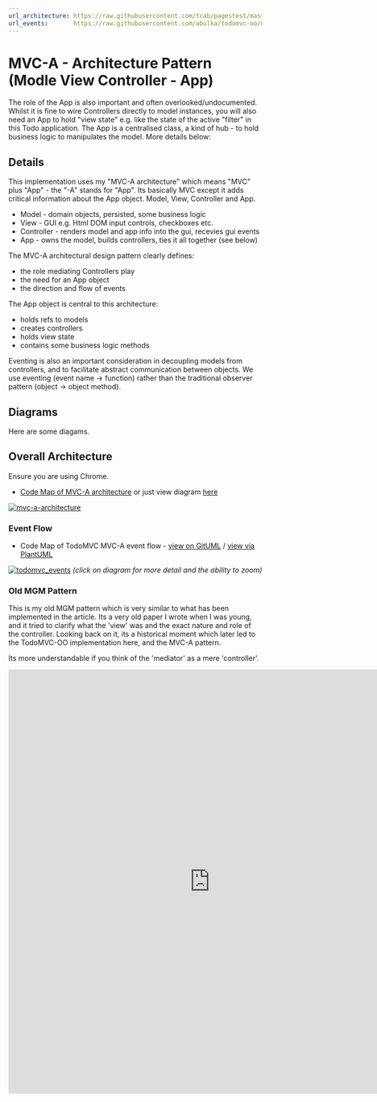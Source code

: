 ```yaml
---
url_architecture: https://raw.githubusercontent.com/tcab/pagestest/master/docs/images/mvc-a-architecture.svg?sanitize=true
url_events:       https://raw.githubusercontent.com/abulka/todomvc-oo/master/docs/images/todomvc_events.svg?sanitize=true
---
```


# MVC-A - Architecture Pattern (Modle View Controller - App)

The role of the App is also important and often overlooked/undocumented. Whilst it is fine to wire Controllers directly to model instances, you will also need an App to hold "view state" e.g. like the state of the active "filter" in this Todo application.  The App is a centralised class, a kind of hub - to hold business logic to manipulates the model. More details below:

## Details

This implementation uses my "MVC-A architecture" which means "MVC" plus "App" - the "-A" stands for "App".  Its basically MVC except it adds critical information about the App object.  Model, View, Controller and App.

* Model - domain objects, persisted, some business logic
* View - GUI e.g. Html DOM input controls, checkboxes etc.
* Controller - renders model and app info into the gui, recevies gui events
* App - owns the model, builds controllers, ties it all together (see below)

The MVC-A architectural design pattern clearly defines:

* the role mediating Controllers play
* the need for an App object
* the direction and flow of events

The App object is central to this architecture:

* holds refs to models
* creates controllers
* holds view state
* contains some business logic methods

Eventing is also an important consideration in decoupling models from controllers, and to facilitate abstract communication between objects. We use eventing (event name -> function) rather than the traditional observer pattern (object -> object method).

## Diagrams

Here are some diagams.

## Overall Architecture

Ensure you are using Chrome.

- [Code Map of MVC-A architecture](https://www.gituml.com/viewz/136) or just view diagram [here](https://www.plantuml.com/plantuml/svg/dLLjRzis4FukmF_XuWQO7IIAutNpQYW2qWGD2ZJRq2pzD22WgPF5XI85aghg5VtlErAIhTWfXkr3eFZuy7dkZNTH5FtmGJWqp25SwmpXZbLGCcwqZQAZl5RS2QsWH5VeR7AiM8cdS5mnmqfxEHvFepY637D8wZHPfU4yEL-boNcTJZhO5E8uEaALzMn3uYy6yybnXjOHxPDGsUNO_o3Y8v7399ZWyXB6LjU68zaJhgKsou-OfIGQhdgrv3pOKrAI5eUe3h8zLfd8z_qvvZvsakdk6RrXygsiCKsi-1kN5w_JSOTQ3M0tp3pTIyhThM6R7ZhVGjS3wCk8rOkQ_MarEFszDfLyvax4KL7b8DVQVsvHXJ9ciDh0hN0FfOIcQUArS7KfOwxBKJIAk6JMmXsHI_WwYW0ovfZ_MdJ4OaVHjntiMYjdj9HaRy6iglodzDVzF-jQ-0z-9ayU2wOoWawcWLQNZmVc0VLLLRMKMwxF0XkmZYBmlrOKLCkqggrGQEsZr6l1BruopYTJUCR-oNCb2Tm-l8TpkFdj3jBKomN8AFBYPsSfZ4_6NIgMC8z1Dyhk3lk3NsBleyW5qc5hZECq1F3g1h6wVzhueX6oRugTCNqJjydfsy-h3xCw55fqGfkXp13y_-JwU8PCI_Wn1cwGajr5_D-rzeJse_Aa8IREfDpM2qAzpk5F1OnpRnYM_P0b5789hmVUVWToCQFqCQ4S_H4gM0-2-Y1AUgg8QXVIrfJ-7FjEwIFoBXv03fBRjjizlKHcXBw01Duh2aPn19tx751djfvda593JkvFNxrxjrZCPbCVj75Ge47gpdsgEL4zM7hMmhznnfs5HhWYzBBlQjw6zM-aesZdMzotBIKh1eNDxd3U7dQf_2c6UYXD8x9zDue63J0BlxvPp1UZw8z2M1ZBVds44LgoQWosq8q5Lz0s-NHzTWLNXXU4ugucjqPHKmXUq4fXode0LB9k1y8G5tl1eC1sLYPfsLYnLb0nFwuKS8dCo8tVGRx1blxMIP2cx90xc0dcX5e_wuDAiaqFKqYboRK1fe8FUlKNIVMdcJ3OBYgQOf1BtVYwXZQmhOCuk0NahH_Ata-dYU2vzzXvLsYPMQ35Ppqg343hxLsBzxMLOHptyE4xEGaGt-XWTObxhwjRrdINTXpucddP0bc6XaRBOKNElb-5KoeNbbN1QEtiP_4Z9PX4QDjSgMm3Rslvn60-cy-2SAiN_GC0)

[![mvc-a-architecture]({{page.url_architecture}})]({{page.url_architecture}})

### Event Flow

- Code Map of TodoMVC MVC-A event flow - [view on GitUML](https://www.gituml.com/viewz/134) / [view via PlantUML](https://www.plantuml.com/plantuml/svg/pLXRJ-D657ucKlx3R8eKKeMWLdsYmH85IbVBqXMmKYjLiXpx99aozhZsc6oA-EyzStF6YPqum4Dt9UAnPyxrEz-PcP05UKukU28opXXa3ppY7mN4vBb3y5-GfketvX4mFuEf6iqAQdzz6gb7WUiU84vP842zIBYWqwK_BP9GZKEUv28hGi6peu5wCw59vCCJ928tRmIVpHYO0KHKq6Js6JKxRpx1iaZDk4WZr6O64Q1ulZGZ7yq50JvQQD_G98TCE6yc1MMHUKO_6HfBcG1hddO01o-TJYTS2zDl44IGhGN9XcNJLPxuZuxXsizpnXga_ygvQ9G-LHyhiTPsD-WsWRdWk013OZtMQ_oGqV2nygfka44IMRFQXESI9iNiieXJcJsMjuxJb6Tn8Co0yPbrWURex1AJYc8naLDUOuIs8InjoFs_Sp8U8t8B1fw7Z-Jeyv1duPn60u8llhiCiiTx2AupWCIOM0ZArCFLxSFLdV_fwayzkhyu_t9L3e-FZvN6ggxHgAwEJfL90QAFU5jN64Yrdcz0qdh-Uawg2rNmrehV5rGmZJ0_jF1HGrFqcmbKAsgUmpNqhO-3t8zeA4h8oczbyZDHIR7cebSarwIjN8_XQKYJqiCdI1XFM2EQerwhqI73eApu_Wt5v67zOe8Y89-3bCH1cF6yq_aWALDGdf0On9n7HuT94CEG7AP15iJvMQytwA3b4Kp9kF364qzz7vzClF59uHsPQGFqhlC1ozPASmL_Go8_EfJ4W68VaORFUdA0WZ_GAJbIhyZP6UdblCX2mFVZa3EUdTv1vA5IjLHg6v-eznvgOZcuiyoKydCIqUcwFOUXz1tLc7N8KW7xXHNWZNFwBvp-y9FNCxCcpZGLPybzrrcmj5D_BAVEdAdrCoQrEktNrFdwfSWGfguvdH2nW6MdMPXSGwBI6979abnJyJLcPB5OZ6PK534R8SoxdQx1qtcQakTkvw1IDLqD_oYoZnRxNGiW-T3j62pqdCMz8K4iIFcAeYH8oO9cs3F9CM4q5v38P-HK8kQG0z4u9ZmiCZMB9l83oPSuDUwQbehmo204-YHdY3dDzR8XELA_0tBcaMVrOMHCLUznWDN3HjECnmFoKffry_7-uUfMLei9wGD7XkUUNXlvSj-0fH1RgDXrpP1GGK8VOgaL0wSSlr7kOdFg6S742iOeIPasVhZ0naqAqdyNb34Y0F_0Q3QokLsHAGepcmtRYb11o8j4k59-kVlz_FBY_Fv1ie6n_uR6e0Z1m-RdQ-O9vq4oWsZbCI4h8TlzTdYaXm8r5H8Z4FsIQHbK0QFZiUbpY4BGYo0d0IOyBvWWVEh01bsMu6YNDOqH9vW9NxmseF-_O5gHDgGtF710P2fO8WYZGcHOt5s82Qagmm1fLOL7LnZe-hAq1f3UFowLdMWAdTBQyj2M6wbIFdmB8HKamnWJjK4glmrjS7KfW_5GJtgYi21rZW-sfM0F8zyZW-qJQ8rnwrv6TqXuAjkDoUGx8U9bnUfrHwSLB7OIzy63peisNWB44fXXQuKNx2D09BLgZ6cxf9T3ifX31bZ5Jh7UKqYImDCxU58RNp3TeYeRHMoKwcZbp0QNxu66_Vj0xQgAQ_NGUMF_Q0BIo3dG3jw_HxstYchocnIiuEaSc2lmrAyLDAw_VYGuaWeLK8i4Tnk0Zqk7ZLJReEuvJ8dvUbkcye-zqLExkWL-QjVjHD1UWSyWva_m2WWDoJJ0BVD-QQxLrW9CxwTi9wnSLIjqwGaIM8fuIdGPmP7gZeRmG48h9PBMHfWuRVF57CB7V3Lj99OfA1IcaCbR0oJAUI088Y-3Vmh4PUGGrorosgd6fRP8paER6ZP14knO1yQW8PaKGa_fcikGsjqIbUU2961ccUcYsuCjJrkEF_B8jGaUFCcDoCd9_gIxNRSyiTKPi84dfTyne0rpDwi-QD9RhSZUO5rjgyAjRSpsEgrbIwvfEwttBQzlaM_a-xhjokQ9pToNcVSlRsqoTKJNHkag1UujfA87dOG3LQkJ33VQOP0BCkEWMelQPMDrMdtkHdlNKMmNVdR7ui3T7zOouP0yz_M7lkQRaHwz37xUIOZMzZjrrvgxkx40TtX399YGZVGfIP9FKiGJ_2RvofuxSh848UDahzT6CfXEJRXRrEOZOdCCMvJ-lYUlXlPLGOcw0gniIouqSUFcDz6xvwNQXnZoBWFIHzOM8gF8u0WWi_ML9z9-UG7P9zXJ-kgkih_T-NSjvNPdb-Uea3SrFiD2EDMTLTUFoca_3SB7O0RwxaVUJjv1A12Fwe9IqPrE-tg-qBYnmfsvnxogt6Fg99FdbvM03TRRBg6aougGZPXj5-A4koAcMi3RPUYQLylxAcJolxo76wiRrBMe6C_rZEDZhyPjnxLJTQ7tLq9oBDYSV8-FuudNlc786rjp3aCXEj7o8d1e35kPiHcuId1g324hIrgXLjcoiaB2JSUgvdGhGxVTeiPbpH5lMB2MQvFFgc6ckylfs_BLiAIz9sQHJ4YzMPY8ZTbDMTdQZ6ms5BiLkMm6ga6gFMKPdrR8A6U_6HvhcfjIsKRdZYuYjNN-0m00)

[![todomvc_events]({{page.url_events}})]({{page.url_events}})
*(click on diagram for more detail and the ability to zoom)*

### Old MGM Pattern

This is my old MGM pattern which is very similar to what has been implemented in the article. Its a very old paper I wrote when I was young, and it tried to clarify what the 'view' was and the exact nature and role of the controller. Looking back on it, its a historical moment which later led to the TodoMVC-OO implementation here, and the MVC-A pattern.

Its more understandable if you think of the 'mediator' as a mere 'controller'. 

<iframe src="https://raw.githubusercontent.com/abulka/todomvc-oo/master/docs/pdf_as_html/andybulkamodelguimediatorpattern.html" name="frame1" scrolling="yes" frameborder="yes" align="center" height = "842px" width = "800">
</iframe>

